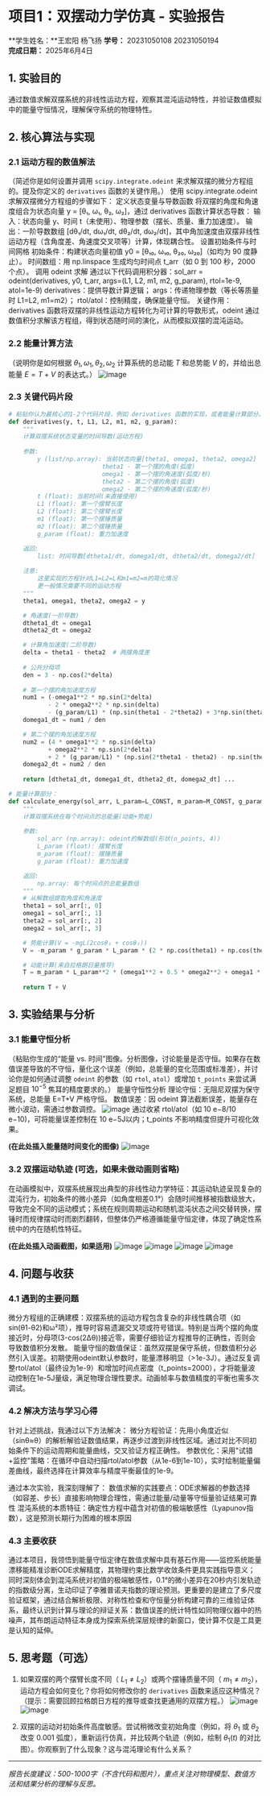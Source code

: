 # 项目1：双摆动力学仿真 - 实验报告

**学生姓名：**王宏阳 杨飞扬
**学号：** 20231050108  20231050194  
**完成日期：** 2025年6月4日

## 1. 实验目的
通过数值求解双摆系统的非线性运动方程，观察其混沌运动特性，并验证数值模拟中的能量守恒情况，理解保守系统的物理特性。

## 2. 核心算法与实现

### 2.1 运动方程的数值解法
（简述你是如何设置并调用 `scipy.integrate.odeint` 来求解双摆的微分方程组的。提及你定义的 `derivatives` 函数的关键作用。）
使用 scipy.integrate.odeint 求解双摆微分方程组的步骤如下：
定义状态变量与导数函数
将双摆的角度和角速度组合为状态向量 y = [θ₁, ω₁, θ₂, ω₂]，通过 derivatives 函数计算状态导数：
输入：状态向量 y、时间 t（未使用）、物理参数（摆长、质量、重力加速度）。
输出：一阶导数数组 [dθ₁/dt, dω₁/dt, dθ₂/dt, dω₂/dt]，其中角加速度由双摆非线性运动方程（含角度差、角速度交叉项等）计算，体现耦合性。
设置初始条件与时间网格
初始条件：构建状态向量初值 y0 = [θ₁₀, ω₁₀, θ₂₀, ω₂₀]（如均为 90 度静止）。
时间数组：用 np.linspace 生成均匀时间点 t_arr（如 0 到 100 秒，2000 个点）。
调用 odeint 求解
通过以下代码调用积分器：sol_arr = odeint(derivatives, y0, t_arr, args=(L1, L2, m1, m2, g_param), rtol=1e-9, atol=1e-9) 
derivatives：提供导数计算逻辑；
args：传递物理参数（等长等质量时 L1=L2, m1=m2）；
rtol/atol：控制精度，确保能量守恒。
关键作用：derivatives 函数将双摆的非线性运动方程转化为可计算的导数形式，odeint 通过数值积分求解该方程组，得到状态随时间的演化，从而模拟双摆的混沌运动。
### 2.2 能量计算方法
（说明你是如何根据 $\theta_1, \omega_1, \theta_2, \omega_2$ 计算系统的总动能 $T$ 和总势能 $V$ 的，并给出总能量 $E = T+V$ 的表达式。）
![image](https://github.com/user-attachments/assets/ac640a62-810b-40af-a212-3e8d2a8fbabf)

### 2.3 关键代码片段
```python
# 粘贴你认为最核心的1-2个代码片段，例如 derivatives 函数的实现，或者能量计算部分。
def derivatives(y, t, L1, L2, m1, m2, g_param):
    """
    计算双摆系统状态变量的时间导数(运动方程)
    
    参数:
        y (list/np.array): 当前状态向量[theta1, omega1, theta2, omega2]
                          theta1 - 第一个摆的角度(弧度)
                          omega1 - 第一个摆的角速度(弧度/秒)
                          theta2 - 第二个摆的角度(弧度) 
                          omega2 - 第二个摆的角速度(弧度/秒)
        t (float): 当前时间(未直接使用)
        L1 (float): 第一个摆臂长度
        L2 (float): 第二个摆臂长度
        m1 (float): 第一个摆锤质量
        m2 (float): 第二个摆锤质量
        g_param (float): 重力加速度

    返回:
        list: 时间导数[dtheta1/dt, domega1/dt, dtheta2/dt, domega2/dt]
    
    注意:
        这里实现的方程针对L1=L2=L和m1=m2=m的简化情况
        更一般情况需要不同的运动方程
    """
    theta1, omega1, theta2, omega2 = y

    # 角速度(一阶导数)
    dtheta1_dt = omega1
    dtheta2_dt = omega2

    # 计算角加速度(二阶导数)
    delta = theta1 - theta2  # 两摆角度差
    
    # 公共分母项
    den = 3 - np.cos(2*delta)
    
    # 第一个摆的角加速度方程
    num1 = (-omega1**2 * np.sin(2*delta) 
           - 2 * omega2**2 * np.sin(delta) 
           - (g_param/L1) * (np.sin(theta1 - 2*theta2) + 3*np.sin(theta1)))
    domega1_dt = num1 / den

    # 第二个摆的角加速度方程
    num2 = (4 * omega1**2 * np.sin(delta) 
           + omega2**2 * np.sin(2*delta) 
           + 2 * (g_param/L1) * (np.sin(2*theta1 - theta2) - np.sin(theta2)))
    domega2_dt = num2 / den
    
    return [dtheta1_dt, domega1_dt, dtheta2_dt, domega2_dt] ... 

# 能量计算部分：
def calculate_energy(sol_arr, L_param=L_CONST, m_param=M_CONST, g_param=G_CONST):
    """
    计算双摆系统在每个时间点的总能量(动能+势能)
    
    参数:
        sol_arr (np.array): odeint的解数组(形状(n_points, 4))
        L_param (float): 摆臂长度
        m_param (float): 摆锤质量
        g_param (float): 重力加速度

    返回:
        np.array: 每个时间点的总能量数组
    """
    # 从解数组提取角度和角速度
    theta1 = sol_arr[:, 0]
    omega1 = sol_arr[:, 1]
    theta2 = sol_arr[:, 2]
    omega2 = sol_arr[:, 3]

    # 势能计算(V = -mgL(2cosθ₁ + cosθ₂))
    V = -m_param * g_param * L_param * (2 * np.cos(theta1) + np.cos(theta2))

    # 动能计算(来自拉格朗日量推导)
    T = m_param * L_param**2 * (omega1**2 + 0.5 * omega2**2 + omega1 * omega2 * np.cos(theta1 - theta2))
    
    return T + V
```

## 3. 实验结果与分析

### 3.1 能量守恒分析
（粘贴你生成的“能量 vs. 时间”图像。分析图像，讨论能量是否守恒。如果存在数值误差导致的不守恒，量化这个误差（例如，总能量的变化范围或标准差），并讨论你是如何通过调整 `odeint` 的参数（如 `rtol`, `atol`）或增加 `t_points` 来尝试满足题目 $10^{-5}$ 焦耳的精度要求的。）
能量守恒性分析
理论守恒：无阻尼双摆为保守系统，总能量 E=T+V 严格守恒。
数值误差：因 odeint 算法截断误差，能量存在微小波动，需通过参数调控。
![image](https://github.com/user-attachments/assets/015a130d-d9a7-4b31-b812-6827c781cb0e)
通过收紧 rtol/atol（如 10 e−8/10 e−10)，可将能量误差控制在 10 e−5J以内；t_points 不影响精度但提升可视化效果。

**(在此处插入能量随时间变化的图像)**
![image](https://github.com/user-attachments/assets/13d47d36-bba3-415a-9c23-ee6084403335)

### 3.2 双摆运动轨迹 (可选，如果未做动画则省略)
在动画模拟中，双摆系统展现出典型的非线性动力学特征：其运动轨迹呈现复杂的混沌行为，初始条件的微小差异（如角度相差0.1°）会随时间推移被指数级放大，导致完全不同的运动模式；系统在规则周期运动和随机混沌状态之间交替转换，摆锤时而规律摆动时而剧烈翻转，但整体仍严格遵循能量守恒定律，体现了确定性系统中的内在随机性特征。

**(在此处插入动画截图，如果适用)**
![image](https://github.com/user-attachments/assets/0c7f69c1-571f-42d9-9c97-18182ac77e41)
![image](https://github.com/user-attachments/assets/bcdf9675-5a6c-4980-9779-252aa1aeb9e4)
![image](https://github.com/user-attachments/assets/76d7480e-f132-4a7d-9902-d4d5eac8b383)
![image](https://github.com/user-attachments/assets/836165d4-0e57-4ce6-8594-963cb42a540a)

## 4. 问题与收获

### 4.1 遇到的主要问题
微分方程组的正确建模：双摆系统的运动方程包含复杂的非线性耦合项（如sin(θ1-θ2)和ω²项），推导时容易遗漏交叉项或符号错误。特别是当两个摆的角度接近时，分母项(3-cos(2Δθ))接近零，需要仔细验证方程推导的正确性，否则会导致数值积分发散。
能量守恒的数值保证：虽然双摆是保守系统，但数值积分必然引入误差。初期使用odeint默认参数时，能量漂移明显（>1e-3J）。通过反复调整rtol/atol（最终设为1e-9）和增加时间点密度（t_points=2000），才将能量波动控制在1e-5J量级，满足物理合理性要求。动画帧率与数值精度的平衡也需多次调试。

### 4.2 解决方法与学习心得
针对上述挑战，我通过以下方法解决：
微分方程验证：先用小角度近似（sinθ≈θ）的解析解验证数值结果，再逐步过渡到非线性区域。通过对比不同初始条件下的运动周期和能量曲线，交叉验证方程正确性。
参数优化：采用"试错+监控"策略：在循环中自动扫描rtol/atol参数（从1e-6到1e-10），实时绘制能量偏差曲线，最终选择在计算效率与精度平衡最佳的1e-9。

通过本次实验，我深刻理解了：
数值求解的实践要点：ODE求解器的参数选择（如容差、步长）直接影响物理合理性，需通过能量/动量等守恒量验证结果可靠性
混沌系统的本质特征：确定性方程中蕴含对初值的极端敏感性（Lyapunov指数），这是预测长期行为困难的根本原因

### 4.3 主要收获
通过本项目，我领悟到能量守恒定律在数值求解中具有基石作用——监控系统能量漂移能精准诊断ODE求解精度，其物理约束比数学收敛条件更具实践指导意义；同时深刻体会到混沌系统对初值的极端敏感性，0.1°的微小差异在20秒内引发轨迹的指数级分离，生动印证了李雅普诺夫指数的理论预测。更重要的是建立了多尺度验证框架，通过结合解析极限、对称性检查和守恒量分析构建可靠的三维验证体系，最终认识到计算与理论的辩证关系：数值误差的统计特性如同物理仪器中的热噪声，其布朗运动特征本身成为探索系统深层规律的新窗口，使计算不仅是工具更是认知的延伸。

## 5. 思考题（可选）

1.  如果双摆的两个摆臂长度不同（ $L_1 \neq L_2$）或两个摆锤质量不同（ $m_1 \neq m_2$），运动方程会如何变化？你将如何修改你的 `derivatives` 函数来适应这种情况？（提示：需要回顾拉格朗日方程的推导或查找更通用的双摆方程。）
![image](https://github.com/user-attachments/assets/d4332520-4682-455f-a7b9-4fb77d9d9d4a)
![image](https://github.com/user-attachments/assets/617ec652-48c1-40bd-bc4e-f94acbe4fa8e)

3.  双摆的运动对初始条件高度敏感。尝试稍微改变初始角度（例如，将 $\theta_1$ 或 $\theta_2$ 改变 $0.001$ 弧度），重新运行仿真，并比较两个轨迹（例如，绘制 $\theta_1(t)$ 的对比图）。你观察到了什么现象？这与混沌理论有什么关系？

---

_报告长度建议：500-1000字（不含代码和图片），重点关注对物理模型、数值方法和结果分析的理解与反思。_
